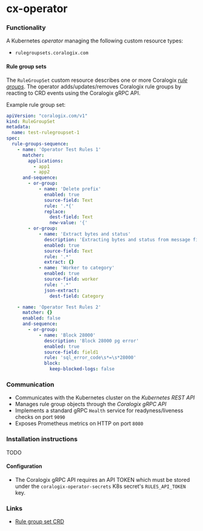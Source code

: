 # cx-operator

### Functionality
A Kubernetes _operator_ managing the following custom resource types:

- `rulegroupsets.coralogix.com`

#### Rule group sets
The `RuleGroupSet` custom resource describes one or more Coralogix [_rule groups_](https://coralogix.com/tutorials/log-parsing-rules/).
The operator adds/updates/removes Coralogix rule groups by reacting to
CRD events using the Coralogix gRPC API.

Example rule group set:

```yaml
apiVersion: "coralogix.com/v1"
kind: RuleGroupSet
metadata:
  name: test-rulegroupset-1
spec:
  rule-groups-sequence:
    - name: 'Operator Test Rules 1'
      matcher:
        applications:
          - app1
          - app2
      and-sequence:
        - or-group:
            - name: 'Delete prefix'
              enabled: true
              source-field: Text
              rule: '.*{'
              replace:
                dest-field: Text
                new-value: '{'
        - or-group:
            - name: 'Extract bytes and status'
              description: 'Extracting bytes and status from message field'
              enabled: true
              source-field: Text
              rule: '.*'
              extract: {}
            - name: 'Worker to category'
              enabled: true
              source-field: worker
              rule: '.*'
              json-extract:
                dest-field: Category

    - name: 'Operator Test Rules 2'
      matcher: {}
      enabled: false
      and-sequence:
        - or-group:
            - name: 'Block 28000'
              description: 'Block 28000 pg error'
              enabled: true
              source-field: field1
              rule: 'sql_error_code\s*=\s*28000'
              block:
                keep-blocked-logs: false
```

### Communication

- Communicates with the Kubernetes cluster on the _Kubernetes REST API_
- Manages rule group objects through the _Coralogix gRPC API_
- Implements a standard gRPC `Health` service for readyness/liveness checks on port `9090`
- Exposes Prometheus metrics on HTTP on port `8080`

### Installation instructions
TODO

#### Configuration
- The Coralogix gRPC API requires an API TOKEN which must be stored under the `coralogix-operator-secrets` K8s secret's `RULES_API_TOKEN` key.

### Links
- [Rule group set CRD](https://github.com/coralogix/coralogix-kubernetes-operator/blob/master/crds/crd-coralogix-rule-group-set.yaml)

